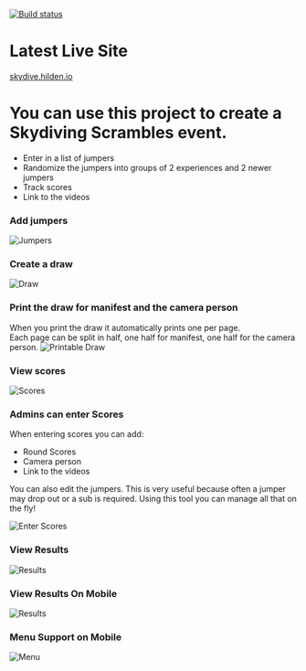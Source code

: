 [![Build status](https://ci.appveyor.com/api/projects/status/l6as9pk0pxfe7tyc?svg=true)](https://ci.appveyor.com/project/jayhilden/skydivescrambesjumpgenerator)

# Latest Live Site
[skydive.hilden.io](http://skydive.hilden.io)

# You can use this project to create a Skydiving Scrambles event.
- Enter in a list of jumpers
- Randomize the jumpers into groups of 2 experiences and 2 newer jumpers
- Track scores
- Link to the videos

### Add jumpers
![Jumpers](docs/img/jumpers.png)

### Create a draw
![Draw](docs/img/draw.png)

### Print the draw for manifest and the camera person
When you print the draw it automatically prints one per page.  
Each page can be split in half, one half for manifest, one half for the camera person.
![Printable Draw](docs/img/printabledraw.png)

### View scores
![Scores](docs/img/scores.png)

### Admins can enter Scores
When entering scores you can add:
- Round Scores
- Camera person
- Link to the videos

You can also edit the jumpers.  This is very useful because often a jumper may drop out or a sub is required.  Using this tool you can manage all that on the fly!

![Enter Scores](docs/img/scores_edit.png)

### View Results
![Results](docs/img/results.png)

### View Results On Mobile
![Results](docs/img/results_mobile.png)

### Menu Support on Mobile
![Menu](docs/img/menu_mobile.png)
